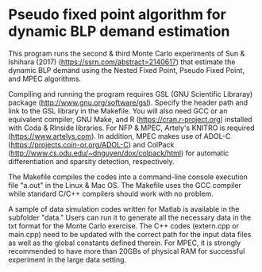 # Pseudo fixed point algorithm for dynamic BLP demand estimation

This program runs the second & third Monte Carlo experiments of Sun & Ishihara (2017) (https://ssrn.com/abstract=2140617) that estimate the dynamic BLP
demand using the Nested Fixed Point, Pseudo Fixed Point, and MPEC algorithms. 

Compiling and running the program requires GSL (GNU Scientific Libraray) package (http://www.gnu.org/software/gsl). Specify the header path and link to the GSL library in the Makefile. You will also need GCC or an equivalent compiler, GNU Make, and R (https://cran.r-project.org) installed with Coda & RInside libraries. For NFP & MPEC, Artely's KNITRO is required (https://www.artelys.com). In addition, MPEC makes use of ADOL-C (https://projects.coin-or.org/ADOL-C) and ColPack (http://www.cs.odu.edu/~dnguyen/dox/colpack/html) for automatic differentiation and sparsity detection, respectively. 

The Makefile compiles the codes into a command-line console execution file "a.out"
in the Linux & Mac OS. The Makefile uses the GCC compiler while standard
C/C++ compilers should work with no problem.

A sample of data simulation codes written for Matlab is available in the subfolder "data." Users can run it to generate all the necessary data in the txt format for the Monte Carlo exercise. The C++ codes (extern.cpp or main.cpp) need to be updated with the correct path for the input data files as well as the global constants defined therein. For MPEC, it is strongly recommended to have more than 20GBs of physical RAM for successful experiment in the large data setting. 
